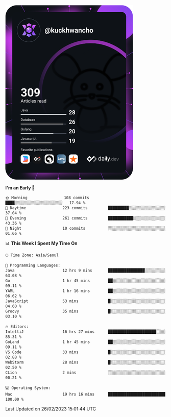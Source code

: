 <a href="https://app.daily.dev/kuckhwancho"><img src="https://github.com/kuckjwi0928/kuckjwi0928/blob/master/devcard.svg" width="400" alt="Kuckjwi Devcard"/></a>

<!--START_SECTION:waka-->
**I'm an Early 🐤** 

```text
🌞 Morning                108 commits         ████░░░░░░░░░░░░░░░░░░░░░   17.94 % 
🌆 Daytime                223 commits         █████████░░░░░░░░░░░░░░░░   37.04 % 
🌃 Evening                261 commits         ███████████░░░░░░░░░░░░░░   43.36 % 
🌙 Night                  10 commits          ░░░░░░░░░░░░░░░░░░░░░░░░░   01.66 % 
```


📊 **This Week I Spent My Time On** 

```text
🕑︎ Time Zone: Asia/Seoul

💬 Programming Languages: 
Java                     12 hrs 9 mins       ████████████████░░░░░░░░░   63.08 % 
Go                       1 hr 45 mins        ██░░░░░░░░░░░░░░░░░░░░░░░   09.11 % 
YAML                     1 hr 16 mins        ██░░░░░░░░░░░░░░░░░░░░░░░   06.62 % 
JavaScript               53 mins             █░░░░░░░░░░░░░░░░░░░░░░░░   04.60 % 
Groovy                   35 mins             █░░░░░░░░░░░░░░░░░░░░░░░░   03.10 % 

🔥 Editors: 
IntelliJ                 16 hrs 27 mins      █████████████████████░░░░   85.31 % 
GoLand                   1 hr 45 mins        ██░░░░░░░░░░░░░░░░░░░░░░░   09.11 % 
VS Code                  33 mins             █░░░░░░░░░░░░░░░░░░░░░░░░   02.88 % 
WebStorm                 28 mins             █░░░░░░░░░░░░░░░░░░░░░░░░   02.50 % 
CLion                    2 mins              ░░░░░░░░░░░░░░░░░░░░░░░░░   00.21 % 

💻 Operating System: 
Mac                      19 hrs 16 mins      █████████████████████████   100.00 % 
```


 Last Updated on 26/02/2023 15:01:44 UTC
<!--END_SECTION:waka-->
